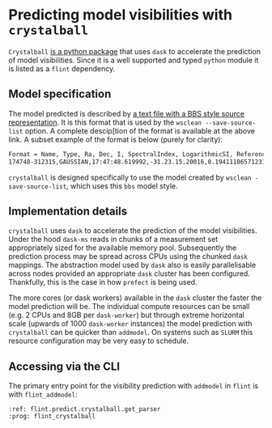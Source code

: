 # Predicting model visibilities with `crystalball`

`Crystalball` [is a python package](https://github.com/caracal-pipeline/crystalball) that uses `dask` to accelerate the prediction of model visibilities. Since it is a well supported and typed `python` module it is listed as a `flint` dependency.

## Model specification

The model predicted is described by [a text file with a BBS style source representation](https://support.astron.nl/LOFARImagingCookbook/bbs.html). It is this format that is used by the `wsclean --save-source-list` option. A complete descip[tion of the format is available at the above link. A subset example of the format is below (purely for clarity):

```bash
Format = Name, Type, Ra, Dec, I, SpectralIndex, LogarithmicSI, ReferenceFrequency='743990740.7407408', MajorAxis, MinorAxis, Orientation
174748-312315,GAUSSIAN,17:47:48.619992,-31.23.15.20016,0.19411106571231185,[-3.806350913533059,-4.135453173684361],true,743990740.7407408,68.5999984741211,68.5999984741211,59.79999923706055,
```

`crystalball` is designed specifically to use the model created by `wsclean -save-source-list`, which uses this `bbs` model style.

## Implementation details

`crystalball` uses `dask` to accelerate the prediction of the model visibilities. Under the hood `dask-ms` reads in chunks of a measurement set appropriately sized for the available memory pool. Subsequently the prediction process may be spread across CPUs using the chunked `dask` mappings. The abstraction model used by `dask` also is easily parallelisable across nodes provided an appropriate `dask` cluster has been configured. Thankfully, this is the case in how `prefect` is being used.

The more cores (or dask workers) available in the `dask` cluster the faster the model prediction will be. The individual compute resources can be small (e.g. 2 CPUs and 8GB per `dask-worker`) but through extreme horizontal scale (upwards of 1000 `dask-worker` instances) the model prediction with `crystalball` can be quicker than `addmodel`. On systems such as `SLURM` this resource configuration may be very easy to schedule.

## Accessing via the CLI

The primary entry point for the visibility prediction with `addmodel` in `flint` is with `flint_addmodel`:

```{argparse}
:ref: flint.predict.crystalball.get_parser
:prog: flint_crystalball
```
